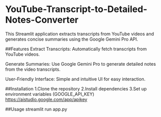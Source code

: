 # YouTube-Transcript-to-Detailed-Notes-Converter
This Streamlit application extracts transcripts from YouTube videos and generates concise summaries using the Google Gemini Pro API.

##Features
Extract Transcripts: Automatically fetch transcripts from YouTube videos.

Generate Summaries: Use Google Gemini Pro to generate detailed notes from the video transcripts.

User-Friendly Interface: Simple and intuitive UI for easy interaction.

##Installation
  1.Clone the repository
  2.Install dependencies
  3.Set up environment variables (GOOGLE_API_KEY)
    https://aistudio.google.com/app/apikey

##Usage
streamlit run app.py
  
